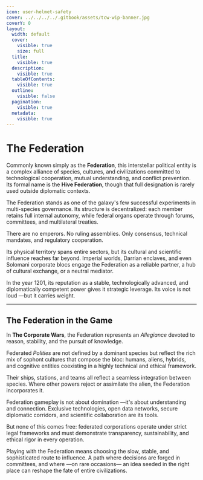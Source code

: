 ```yaml
---
icon: user-helmet-safety
cover: ../../../../.gitbook/assets/tcw-wip-banner.jpg
coverY: 0
layout:
  width: default
  cover:
    visible: true
    size: full
  title:
    visible: true
  description:
    visible: true
  tableOfContents:
    visible: true
  outline:
    visible: false
  pagination:
    visible: true
  metadata:
    visible: true
---
```


# The Federation

Commonly known simply as the **Federation**, this interstellar political entity is a complex alliance of species, cultures, and civilizations committed to technological cooperation, mutual understanding, and conflict prevention. Its formal name is the **Hive Federation**, though that full designation is rarely used outside diplomatic contexts.

The Federation stands as one of the galaxy's few successful experiments in multi-species governance. Its structure is decentralized: each member retains full internal autonomy, while federal organs operate through forums, committees, and multilateral treaties.

There are no emperors. No ruling assemblies. Only consensus, technical mandates, and regulatory cooperation.

Its physical territory spans entire sectors, but its cultural and scientific influence reaches far beyond. Imperial worlds, Darrian enclaves, and even Solomani corporate blocs engage the Federation as a reliable partner, a hub of cultural exchange, or a neutral mediator.

In the year 1201, its reputation as a stable, technologically advanced, and diplomatically competent power gives it strategic leverage. Its voice is not loud —but it carries weight.

***

## The Federation in the Game

In **The Corporate Wars**, the Federation represents an _Allegiance_ devoted to reason, stability, and the pursuit of knowledge.

Federated _Polities_ are not defined by a dominant species but reflect the rich mix of sophont cultures that compose the bloc: humans, aliens, hybrids, and cognitive entities coexisting in a highly technical and ethical framework.

Their ships, stations, and teams all reflect a seamless integration between species. Where other powers reject or assimilate the alien, the Federation incorporates it.

Federation gameplay is not about domination —it's about understanding and connection. Exclusive technologies, open data networks, secure diplomatic corridors, and scientific collaboration are its tools.

But none of this comes free: federated corporations operate under strict legal frameworks and must demonstrate transparency, sustainability, and ethical rigor in every operation.

Playing with the Federation means choosing the slow, stable, and sophisticated route to influence. A path where decisions are forged in committees, and where —on rare occasions— an idea seeded in the right place can reshape the fate of entire civilizations.
